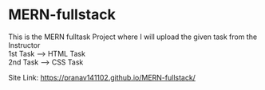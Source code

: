 # MERN-fullstack
This is the MERN fulltask Project where I will upload the given task from the Instructor<br>
1st Task --> HTML Task<br>
2nd Task --> CSS Task<br>

Site Link: https://pranav141102.github.io/MERN-fullstack/
